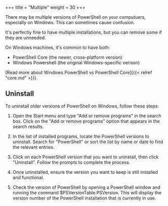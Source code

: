 +++
title = "Multiple"
weight = 30
+++

There may be multiple versions of PowerShell on your computuers, especially on Windows. 
This can sometimes cause confusion. 

It's perfectly fine to have multiple installations, but you can remove some if they are unneeded. 

On Windows machines, it's common to have both:

- PowerShell Core (the newer, cross-platform version)
- Windows Powershell (the original Windows-specific verison)

[Read more about Windows PowerShell vs PowerShell Core]({{< relref "core.md" >}}).

## Uninstall

To uninstall older versions of PowerShell on Windows, follow these steps:

1. Open the Start menu and type "Add or remove programs" in the search box. Click on the "Add or remove programs" option that appears in the search results.

1. In the list of installed programs, locate the PowerShell versions to uninstall. Search for "PowerShell" or sort the list by name or date to find the relevant entries.

1. Click on each PowerShell version that you want to uninstall, then click "Uninstall". Follow the prompts to complete the process.

1. Once uninstalled, ensure the version you want to keep is still installed and functional.

1. Check the version of PowerShell by opening a PowerShell window and running the command $PSVersionTable.PSVersion. This will display the version number of the PowerShell installation that is currently in use.
